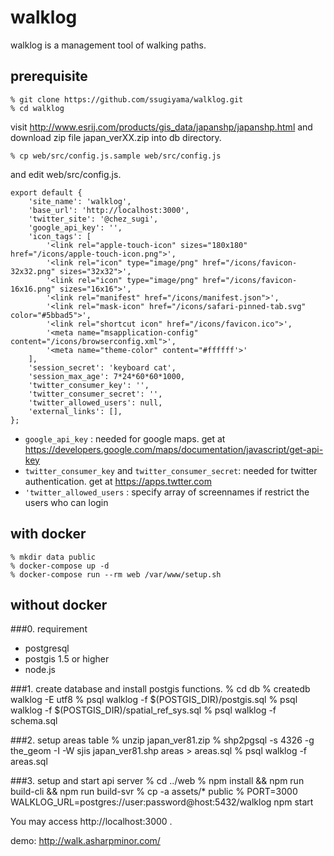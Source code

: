 # walklog

walklog is a management tool of walking paths.

## prerequisite
    % git clone https://github.com/ssugiyama/walklog.git
    % cd walklog

visit http://www.esrij.com/products/gis_data/japanshp/japanshp.html and download zip file japan_verXX.zip into db directory.

    % cp web/src/config.js.sample web/src/config.js

and edit web/src/config.js.

    export default {
        'site_name': 'walklog',
        'base_url': 'http://localhost:3000',
        'twitter_site': '@chez_sugi',
        'google_api_key': '',
        'icon_tags': [
            '<link rel="apple-touch-icon" sizes="180x180" href="/icons/apple-touch-icon.png">',
            '<link rel="icon" type="image/png" href="/icons/favicon-32x32.png" sizes="32x32">',
            '<link rel="icon" type="image/png" href="/icons/favicon-16x16.png" sizes="16x16">',
            '<link rel="manifest" href="/icons/manifest.json">',
            '<link rel="mask-icon" href="/icons/safari-pinned-tab.svg" color="#5bbad5">',
            '<link rel="shortcut icon" href="/icons/favicon.ico">',
            '<meta name="msapplication-config" content="/icons/browserconfig.xml">',
            '<meta name="theme-color" content="#ffffff'>'
        ],
        'session_secret': 'keyboard cat',
        'session_max_age': 7*24*60*60*1000,
        'twitter_consumer_key': '',
        'twitter_consumer_secret': '',
        'twitter_allowed_users': null,
        'external_links': [],
    };

- `google_api_key` : needed for google maps. get at https://developers.google.com/maps/documentation/javascript/get-api-key
- `twitter_consumer_key` and `twitter_consumer_secret`: needed for twitter authentication. get at https://apps.twtter.com
- `'twitter_allowed_users` : specify array of screennames if restrict the users who can login

## with docker
    % mkdir data public
    % docker-compose up -d
    % docker-compose run --rm web /var/www/setup.sh

## without docker 

###0. requirement

- postgresql
- postgis 1.5 or higher
- node.js

###1. create database and install postgis functions.
    % cd db
    % createdb walklog -E utf8
    % psql walklog -f $(POSTGIS_DIR)/postgis.sql
    % psql walklog -f $(POSTGIS_DIR)/spatial_ref_sys.sql
    % psql walklog -f schema.sql

###2. setup areas table
    % unzip japan_ver81.zip
    % shp2pgsql -s 4326 -g the_geom -I -W sjis japan_ver81.shp areas > areas.sql
    % psql walklog -f areas.sql

###3. setup and start api server
    % cd ../web
    % npm install && npm run build-cli && npm run build-svr
    % cp -a assets/* public
    % PORT=3000 WALKLOG_URL=postgres://user:password@host:5432/walklog npm start

You may access http://localhost:3000 . 

 demo: http://walk.asharpminor.com/
